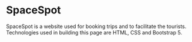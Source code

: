 # SpaceSpot
SpaceSpot is a website used for booking trips and to facilitate the tourists.
Technologies used in building this page are HTML, CSS and Bootstrap 5.

